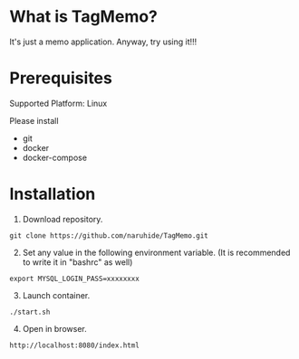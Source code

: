 # What is TagMemo?

It's just a memo application. Anyway, try using it!!!

# Prerequisites

Supported Platform: Linux

Please install
- git
- docker
- docker-compose

# Installation

1. Download repository.

``` git clone https://github.com/naruhide/TagMemo.git ```

2. Set any value in the following environment variable. (It is recommended to write it in "bashrc" as well)

``` export MYSQL_LOGIN_PASS=xxxxxxxx ```

3. Launch container.

``` ./start.sh ```

4. Open in browser. 

``` http://localhost:8080/index.html ```
